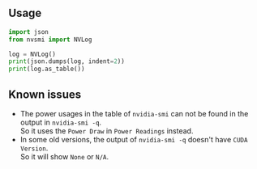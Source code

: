 ## Usage

```python
import json
from nvsmi import NVLog

log = NVLog()
print(json.dumps(log, indent=2))
print(log.as_table())
```

## Known issues

* The power usages in the table of `nvidia-smi` can not be found in the output in `nvidia-smi -q`.  
So it uses the `Power Draw` in `Power Readings` instead.
* In some old versions, the output of `nvidia-smi -q` doesn't have `CUDA Version`.  
So it will show `None` or `N/A`.
